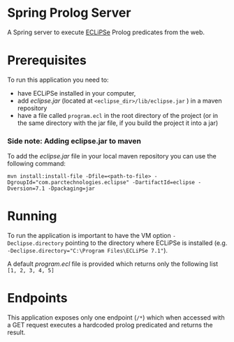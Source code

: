 # Spring Prolog Server
A Spring server to execute [ECLiPSe](http://www.eclipseclp.org/) Prolog predicates from the web.

# Prerequisites
To run this application you need to:
- have ECLiPSe installed in your computer,
- add *eclipse.jar* (located at `<eclipse_dir>/lib/eclipse.jar` ) in a maven repository
- have a file called `program.ecl` in the root directory of the project (or in the same directory with the jar file, if you build the project it into a jar)

### Side note: Adding eclipse.jar to maven
To add the *eclipse.jar* file in your local maven repository you can use the following command:

`mvn install:install-file -Dfile=<path-to-file> -DgroupId="com.parctechnologies.eclipse" -DartifactId=eclipse -Dversion=7.1 -Dpackaging=jar`

# Running
To run the application is important to have the VM option `-Declipse.directory` pointing to the directory where ECLiPSe is installed (e.g. `-Declipse.directory="C:\Program Files\ECLiPSe 7.1"`).

A default *program.ecl* file is provided which returns only the following list `[1, 2, 3, 4, 5]`

# Endpoints
This application exposes only one endpoint (`/*`) which when accessed with a GET request executes a hardcoded prolog predicated and returns the result.
